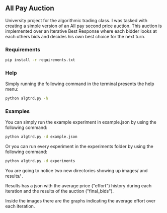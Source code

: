 ## All Pay Auction

University project for the algorithmic trading class. I was tasked with creating a simple version of an All pay second price auction. This auction is implemented over an Iterative Best Response where each bidder looks at each others bids and decides his own best choice for the next turn.

### Requirements

```bash
pip install -r requirements.txt
```

### Help

Simply running the following command in the terminal presents the help menu:
```bash
python algtrd.py -h
```


### Examples

You can simply run the example experiment in example.json by using the following
command:

```bash
python algtrd.py -d example.json
```

Or you can run every experiment in the experiments folder by using the following
command:

```bash
python algtrd.py -d experiments
```

You are going to notice two new directories showing up images/ and results/ .

Results has a json with the average price ("effort") history during each iteration and the results of the auction ("final_bids").

Inside the images there are the graphs indicating the average effort over each iteration.
